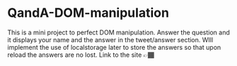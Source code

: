 # QandA-DOM-manipulation

This is a mini project to perfect DOM manipulation. Answer the question and it displays your name and the answer in the tweet/answer section. WIll implement the use of localstorage later to store the answers so that upon reload the answers are no lost.
Link to the site 👉🏾 <a href="https://aysamuel.github.io/QandA-DOM-manipulation/" target="_blank"></a>
